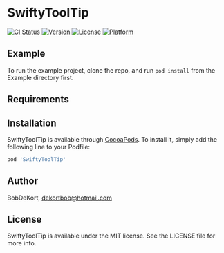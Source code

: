 # SwiftyToolTip

[![CI Status](https://img.shields.io/travis/BobDeKort/SwiftyToolTip.svg?style=flat)](https://travis-ci.org/BobDeKort/SwiftyToolTip)
[![Version](https://img.shields.io/cocoapods/v/SwiftyToolTip.svg?style=flat)](https://cocoapods.org/pods/SwiftyToolTip)
[![License](https://img.shields.io/cocoapods/l/SwiftyToolTip.svg?style=flat)](https://cocoapods.org/pods/SwiftyToolTip)
[![Platform](https://img.shields.io/cocoapods/p/SwiftyToolTip.svg?style=flat)](https://cocoapods.org/pods/SwiftyToolTip)

## Example

To run the example project, clone the repo, and run `pod install` from the Example directory first.

## Requirements

## Installation

SwiftyToolTip is available through [CocoaPods](https://cocoapods.org). To install
it, simply add the following line to your Podfile:

```ruby
pod 'SwiftyToolTip'
```

## Author

BobDeKort, dekortbob@hotmail.com

## License

SwiftyToolTip is available under the MIT license. See the LICENSE file for more info.
